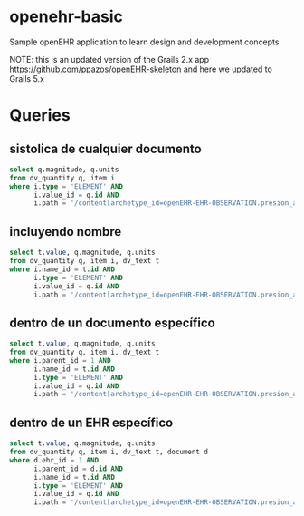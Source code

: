 # openehr-basic

Sample openEHR application to learn design and development concepts

NOTE: this is an updated version of the Grails 2.x app https://github.com/ppazos/openEHR-skeleton and here we updated to Grails 5.x

# Queries

## sistolica de cualquier documento

```sql
select q.magnitude, q.units
from dv_quantity q, item i
where i.type = 'ELEMENT' AND
      i.value_id = q.id AND
      i.path = '/content[archetype_id=openEHR-EHR-OBSERVATION.presion_arterial.v1]/data[at0001]/events[at0002]/data[at0003]/items[at0004]';
```

## incluyendo nombre

```sql
select t.value, q.magnitude, q.units
from dv_quantity q, item i, dv_text t
where i.name_id = t.id AND
      i.type = 'ELEMENT' AND
      i.value_id = q.id AND
      i.path = '/content[archetype_id=openEHR-EHR-OBSERVATION.presion_arterial.v1]/data[at0001]/events[at0002]/data[at0003]/items[at0004]';
```

## dentro de un documento específico

```sql
select t.value, q.magnitude, q.units
from dv_quantity q, item i, dv_text t
where i.parent_id = 1 AND
      i.name_id = t.id AND
      i.type = 'ELEMENT' AND
      i.value_id = q.id AND
      i.path = '/content[archetype_id=openEHR-EHR-OBSERVATION.presion_arterial.v1]/data[at0001]/events[at0002]/data[at0003]/items[at0004]';
```

## dentro de un EHR específico

```sql
select t.value, q.magnitude, q.units
from dv_quantity q, item i, dv_text t, document d
where d.ehr_id = 1 AND
      i.parent_id = d.id AND
      i.name_id = t.id AND
      i.type = 'ELEMENT' AND
      i.value_id = q.id AND
      i.path = '/content[archetype_id=openEHR-EHR-OBSERVATION.presion_arterial.v1]/data[at0001]/events[at0002]/data[at0003]/items[at0004]';
```
